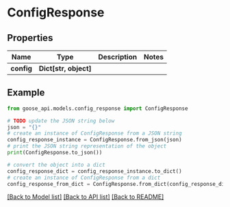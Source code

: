 # ConfigResponse


## Properties

Name | Type | Description | Notes
------------ | ------------- | ------------- | -------------
**config** | **Dict[str, object]** |  | 

## Example

```python
from goose_api.models.config_response import ConfigResponse

# TODO update the JSON string below
json = "{}"
# create an instance of ConfigResponse from a JSON string
config_response_instance = ConfigResponse.from_json(json)
# print the JSON string representation of the object
print(ConfigResponse.to_json())

# convert the object into a dict
config_response_dict = config_response_instance.to_dict()
# create an instance of ConfigResponse from a dict
config_response_from_dict = ConfigResponse.from_dict(config_response_dict)
```
[[Back to Model list]](../README.md#documentation-for-models) [[Back to API list]](../README.md#documentation-for-api-endpoints) [[Back to README]](../README.md)


